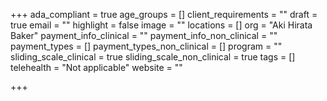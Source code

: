 +++
ada_compliant = true
age_groups = []
client_requirements = ""
draft = true
email = ""
highlight = false
image = ""
locations = []
org = "Aki Hirata Baker"
payment_info_clinical = ""
payment_info_non_clinical = ""
payment_types = []
payment_types_non_clinical = []
program = ""
sliding_scale_clinical = true
sliding_scale_non_clinical = true
tags = []
telehealth = "Not applicable"
website = ""

+++
